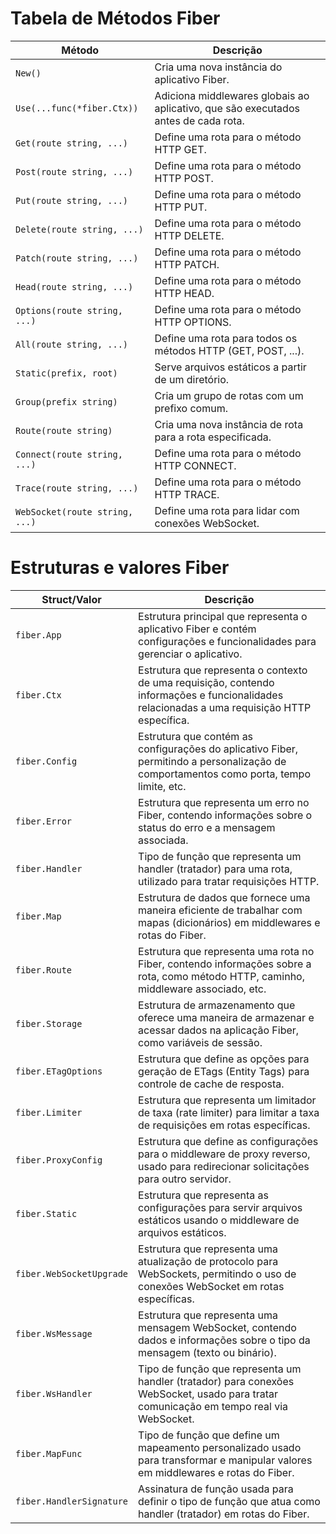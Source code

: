 # Tabela de Métodos Fiber

| Método                         | Descrição                                                                           |
|--------------------------------|-------------------------------------------------------------------------------------|
| `New()`                        | Cria uma nova instância do aplicativo Fiber.                                        |
| `Use(...func(*fiber.Ctx))`     | Adiciona middlewares globais ao aplicativo, que são executados antes de cada rota.  |
| `Get(route string, ...)`       | Define uma rota para o método HTTP GET.                                             |
| `Post(route string, ...)`      | Define uma rota para o método HTTP POST.                                            |
| `Put(route string, ...)`       | Define uma rota para o método HTTP PUT.                                             |
| `Delete(route string, ...)`    | Define uma rota para o método HTTP DELETE.                                          |
| `Patch(route string, ...)`     | Define uma rota para o método HTTP PATCH.                                           |
| `Head(route string, ...)`      | Define uma rota para o método HTTP HEAD.                                            |
| `Options(route string, ...)`   | Define uma rota para o método HTTP OPTIONS.                                         |
| `All(route string, ...)`       | Define uma rota para todos os métodos HTTP (GET, POST, ...).                        |
| `Static(prefix, root)`         | Serve arquivos estáticos a partir de um diretório.                                  |
| `Group(prefix string)`         | Cria um grupo de rotas com um prefixo comum.                                        |
| `Route(route string)`          | Cria uma nova instância de rota para a rota especificada.                           |
| `Connect(route string, ...)`   | Define uma rota para o método HTTP CONNECT.                                         |
| `Trace(route string, ...)`     | Define uma rota para o método HTTP TRACE.                                           |
| `WebSocket(route string, ...)` | Define uma rota para lidar com conexões WebSocket.                                  |

# Estruturas e valores Fiber

| Struct/Valor              | Descrição                                                                                                                                    |
|---------------------------|----------------------------------------------------------------------------------------------------------------------------------------------|
| `fiber.App`               | Estrutura principal que representa o aplicativo Fiber e contém configurações e funcionalidades para gerenciar o aplicativo.                  |
| `fiber.Ctx`               | Estrutura que representa o contexto de uma requisição, contendo informações e funcionalidades relacionadas a uma requisição HTTP específica. |
| `fiber.Config`            | Estrutura que contém as configurações do aplicativo Fiber, permitindo a personalização de comportamentos como porta, tempo limite, etc.      |
| `fiber.Error`             | Estrutura que representa um erro no Fiber, contendo informações sobre o status do erro e a mensagem associada.                               |
| `fiber.Handler`           | Tipo de função que representa um handler (tratador) para uma rota, utilizado para tratar requisições HTTP.                                   |
| `fiber.Map`               | Estrutura de dados que fornece uma maneira eficiente de trabalhar com mapas (dicionários) em middlewares e rotas do Fiber.                   |
| `fiber.Route`             | Estrutura que representa uma rota no Fiber, contendo informações sobre a rota, como método HTTP, caminho, middleware associado, etc.         |
| `fiber.Storage`           | Estrutura de armazenamento que oferece uma maneira de armazenar e acessar dados na aplicação Fiber, como variáveis de sessão.                |
| `fiber.ETagOptions`       | Estrutura que define as opções para geração de ETags (Entity Tags) para controle de cache de resposta.                                       |
| `fiber.Limiter`           | Estrutura que representa um limitador de taxa (rate limiter) para limitar a taxa de requisições em rotas específicas.                        |
| `fiber.ProxyConfig`       | Estrutura que define as configurações para o middleware de proxy reverso, usado para redirecionar solicitações para outro servidor.          |
| `fiber.Static`            | Estrutura que representa as configurações para servir arquivos estáticos usando o middleware de arquivos estáticos.                          |
| `fiber.WebSocketUpgrade`  | Estrutura que representa uma atualização de protocolo para WebSockets, permitindo o uso de conexões WebSocket em rotas específicas.          |
| `fiber.WsMessage`         | Estrutura que representa uma mensagem WebSocket, contendo dados e informações sobre o tipo da mensagem (texto ou binário).                   |
| `fiber.WsHandler`         | Tipo de função que representa um handler (tratador) para conexões WebSocket, usado para tratar comunicação em tempo real via WebSocket.      |
| `fiber.MapFunc`           | Tipo de função que define um mapeamento personalizado usado para transformar e manipular valores em middlewares e rotas do Fiber.            |
| `fiber.HandlerSignature`  | Assinatura de função usada para definir o tipo de função que atua como handler (tratador) em rotas do Fiber.                                 |

